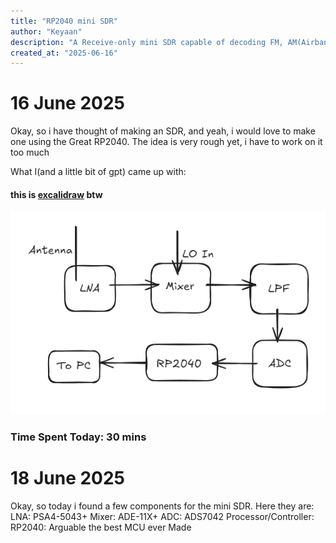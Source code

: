```yaml
---
title: "RP2040 mini SDR"
author: "Keyaan"
description: "A Receive-only mini SDR capable of decoding FM, AM(Airband) and NOAA APT"
created_at: "2025-06-16"
---
```


# 16 June 2025

Okay, so i have thought of making an SDR, and yeah, i would love to make one using the Great RP2040. The idea is very rough yet, i have to work on it too much

What I(and a little bit of gpt) came up with:
#### this is [excalidraw](https://excalidraw.com) btw

![Block Diag](images/16/bd.png)


### Time Spent Today: 30 mins

# 18 June 2025

Okay, so today i found a few components for the mini SDR. Here they are:
LNA: PSA4-5043+
Mixer: ADE-11X+
ADC: ADS7042
Processor/Controller: RP2040: Arguable the best MCU ever Made

